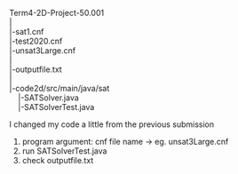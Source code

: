Term4-2D-Project-50.001<br>
|<br>
|-sat1.cnf<br>
|-test2020.cnf<br>
|-unsat3Large.cnf<br>
|<br>
|-outputfile.txt<br>
|<br>
|-code2d/src/main/java/sat<br>
&nbsp;&nbsp;&nbsp;&nbsp;|-SATSolver.java<br>
&nbsp;&nbsp;&nbsp;&nbsp;|-SATSolverTest.java<br>




I changed my code a little from the previous submission

1. program argument: cnf file name -> eg. unsat3Large.cnf
2. run SATSolverTest.java
3. check outputfile.txt

